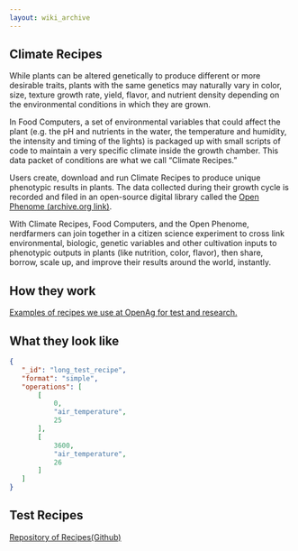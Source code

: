 ```yaml
---
layout: wiki_archive
---
```


## Climate Recipes
While plants can be altered genetically to produce different or more desirable traits, plants with the same genetics 
may naturally vary in color, size, texture growth rate, yield, flavor, and nutrient density depending on the 
environmental conditions in which they are grown.

In Food Computers, a set of environmental variables that could affect the plant (e.g. the pH and nutrients in the 
water, the temperature and humidity, the intensity and timing of the lights) is packaged up with small scripts of 
code to maintain a very specific climate inside the growth chamber. This data packet of conditions are what we call 
“Climate Recipes.”

Users create, download and run Climate Recipes to produce unique phenotypic results in plants. The data collected 
during their growth cycle is recorded and filed in an open-source digital library called the [Open Phenome (archive.org link)](https://web.archive.org/web/20190720114223/https://www.media.mit.edu/projects/open-phenome-project/overview/).

With Climate Recipes, Food Computers, and the Open Phenome, nerdfarmers can join together in a citizen science 
experiment to cross link environmental, biologic, genetic variables and other cultivation inputs to phenotypic 
outputs in plants (like nutrition, color, flavor), then share, borrow, scale up, and improve their results 
around the world, instantly.

## How they work
[Examples of recipes we use at OpenAg for test and research.](contributors/recipes/index.md)

## What they look like
```json
{
   "_id": "long_test_recipe",
   "format": "simple",
   "operations": [
       [
           0,
           "air_temperature",
           25
       ],
       [
           3600,
           "air_temperature",
           26
       ]
   ]
}
```

## Test Recipes
[Repository of Recipes(Github)](https://github.com/OpenAgricultureFoundation/openag_recipe_bag)